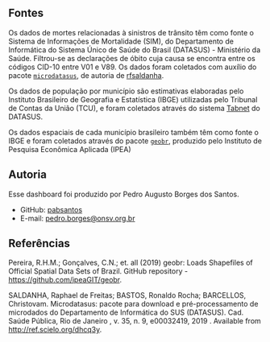 ## Fontes

Os dados de mortes relacionadas à sinistros de trânsito têm como fonte o Sistema de Informações de Mortalidade (SIM), do Departamento de Informática do Sistema Único de Saúde do Brasil (DATASUS) - Ministério da Saúde. Filtrou-se as declarações de óbito cuja causa se encontra entre os códigos CID-10 entre V01 e V89. Os dados foram coletados com auxílio do pacote [`microdatasus`](www.github.com/rfsaldanha/microdatasus), de autoria de [rfsaldanha](www.github.com/rfsaldanha).

Os dados de população por município são estimativas elaboradas pelo Instituto Brasileiro de Geografia e Estatística (IBGE) utilizadas pelo Tribunal de Contas da União (TCU), e foram coletados através do sistema [Tabnet](https://datasus.saude.gov.br/informacoes-de-saude-tabnet/) do DATASUS.

Os dados espaciais de cada município brasileiro também têm como fonte o IBGE e foram coletados através do pacote [`geobr`](www.github.com/ipeagit/geobr), produzido pelo Instituto de Pesquisa Econômica Aplicada (IPEA)

## Autoria

Esse dashboard foi produzido por Pedro Augusto Borges dos Santos.

 - GitHub: [pabsantos](www.github.com/pabsantos)
 - E-mail: [pedro.borges@onsv.org.br](mailto:pedro.borges@onsv.org.br)

## Referências

Pereira, R.H.M.; Gonçalves, C.N.; et. all (2019) geobr: Loads Shapefiles of Official Spatial Data Sets of Brazil. GitHub repository - https://github.com/ipeaGIT/geobr.

SALDANHA, Raphael de Freitas; BASTOS, Ronaldo Rocha; BARCELLOS, Christovam. Microdatasus: pacote para download e pré-processamento de microdados do Departamento de Informática do SUS (DATASUS). Cad. Saúde Pública, Rio de Janeiro , v. 35, n. 9, e00032419, 2019 . Available from <http://ref.scielo.org/dhcq3y>.
